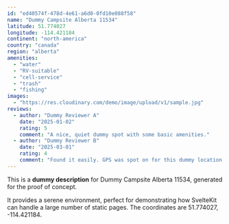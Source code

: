 ```yaml
---
id: "ed40574f-478d-4e61-a6d0-0fd10e088f58"
name: "Dummy Campsite Alberta 11534"
latitude: 51.774027
longitude: -114.421184
continent: "north-america"
country: "canada"
region: "alberta"
amenities:
  - "water"
  - "RV-suitable"
  - "cell-service"
  - "trash"
  - "fishing"
images:
  - "https://res.cloudinary.com/demo/image/upload/v1/sample.jpg"
reviews:
  - author: "Dummy Reviewer A"
    date: "2025-01-02"
    rating: 5
    comment: "A nice, quiet dummy spot with some basic amenities."
  - author: "Dummy Reviewer B"
    date: "2025-03-01"
    rating: 4
    comment: "Found it easily. GPS was spot on for this dummy location."
---
```


This is a **dummy description** for Dummy Campsite Alberta 11534, generated for the proof of concept.

It provides a serene environment, perfect for demonstrating how SvelteKit can handle a large number of static pages. The coordinates are 51.774027, -114.421184.
